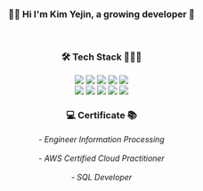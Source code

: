 <!-- https://simpleicons.org -->
 
<div align="center">   
<h3> 👋🏻 Hi I'm Kim Yejin, a growing developer 🌱 </h3>
<br>
<h3> 🛠 Tech Stack 👩🏻‍💻 </h3>
<img src="https://img.shields.io/badge/C-A8B9CC?style=flat-square&logo=C&logoColor=white"/>
<img src="https://img.shields.io/badge/C++-00599C?style=flat-square&logo=cplusplus&logoColor=white"/>
<img src="https://img.shields.io/badge/Python-3766AB?style=flat-square&logo=Python&logoColor=white"/>
<img src="https://img.shields.io/badge/AWS-232F3E?style=flat-square&logo=AmazonAWS&logoColor=white"/>
<img src="https://img.shields.io/badge/MySQL-4479A1?style=flat-square&logo=MySQL&logoColor=white"/>
<br>
<img src="https://img.shields.io/badge/Javascript-F7DF1E?style=flat-square&logo=Javascript&logoColor=white"/>
<img src="https://img.shields.io/badge/Node.js-339933?style=flat-square&logo=Node.js&logoColor=white"/>
<img src="https://img.shields.io/badge/Express-000000?style=flat-square&logo=Express&logoColor=white"/>
<img src="https://img.shields.io/badge/React-61DAFB?style=flat-square&logo=React&logoColor=white"/>
<img src="https://img.shields.io/badge/Next.js-000000?style=flat-square&logo=Next.js&logoColor=white"/>
<br>
<h3> 💻 Certificate 📚 </h3>
<h6>- Engineer Information Processing<br><br>
- AWS Certified Cloud Practitioner<br><br>
- SQL Developer</h6>
<br>
</div>
 
